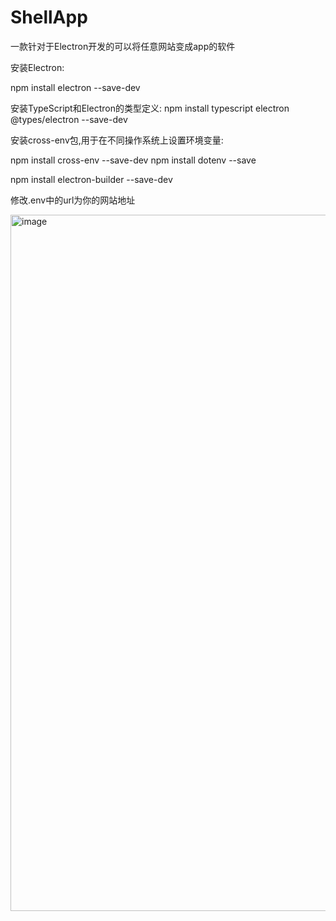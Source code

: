 # ShellApp
一款针对于Electron开发的可以将任意网站变成app的软件

安装Electron:

npm install electron --save-dev

安装TypeScript和Electron的类型定义:
npm install typescript electron @types/electron --save-dev

安装cross-env包,用于在不同操作系统上设置环境变量:

npm install cross-env --save-dev
npm install dotenv --save


npm install electron-builder --save-dev

修改.env中的url为你的网站地址

<img width="1114" alt="image" src="https://github.com/akl7777777/ShellApp/assets/84266551/b23824c0-b962-41c3-80e4-3e118978b83d">
